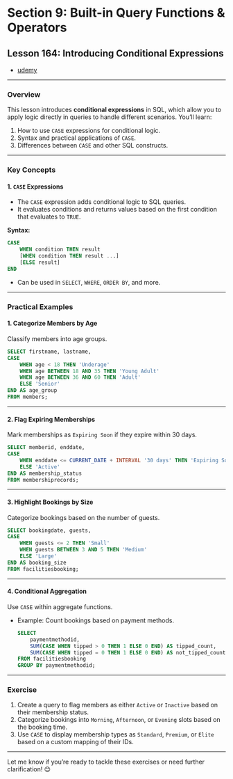 # Section 9: Built-in Query Functions & Operators

## **Lesson 164: Introducing Conditional Expressions**

- [udemy](https://www.udemy.com/course/sql-the-complete-developers-guide-mysql-postgresql/learn/lecture/29334652#overview)

---

### **Overview**

This lesson introduces **conditional expressions** in SQL, which allow you to apply logic directly in queries to handle different scenarios. You’ll learn:

1. How to use `CASE` expressions for conditional logic.
2. Syntax and practical applications of `CASE`.
3. Differences between `CASE` and other SQL constructs.

---

### **Key Concepts**

#### 1. **`CASE` Expressions**

- The `CASE` expression adds conditional logic to SQL queries.
- It evaluates conditions and returns values based on the first condition that evaluates to `TRUE`.

**Syntax:**

```sql
CASE
    WHEN condition THEN result
    [WHEN condition THEN result ...]
    [ELSE result]
END
```

- Can be used in `SELECT`, `WHERE`, `ORDER BY`, and more.

---

### **Practical Examples**

#### **1. Categorize Members by Age**

Classify members into age groups.

```sql
SELECT firstname, lastname,
CASE
    WHEN age < 18 THEN 'Underage'
    WHEN age BETWEEN 18 AND 35 THEN 'Young Adult'
    WHEN age BETWEEN 36 AND 60 THEN 'Adult'
    ELSE 'Senior'
END AS age_group
FROM members;
```

---

#### **2. Flag Expiring Memberships**

Mark memberships as `Expiring Soon` if they expire within 30 days.

```sql
SELECT memberid, enddate,
CASE
    WHEN enddate <= CURRENT_DATE + INTERVAL '30 days' THEN 'Expiring Soon'
    ELSE 'Active'
END AS membership_status
FROM membershiprecords;
```

---

#### **3. Highlight Bookings by Size**

Categorize bookings based on the number of guests.

```sql
SELECT bookingdate, guests,
CASE
    WHEN guests <= 2 THEN 'Small'
    WHEN guests BETWEEN 3 AND 5 THEN 'Medium'
    ELSE 'Large'
END AS booking_size
FROM facilitiesbooking;
```

---

#### **4. Conditional Aggregation**

Use `CASE` within aggregate functions.

- Example: Count bookings based on payment methods.
  ```sql
  SELECT
      paymentmethodid,
      SUM(CASE WHEN tipped > 0 THEN 1 ELSE 0 END) AS tipped_count,
      SUM(CASE WHEN tipped = 0 THEN 1 ELSE 0 END) AS not_tipped_count
  FROM facilitiesbooking
  GROUP BY paymentmethodid;
  ```

---

### **Exercise**

1. Create a query to flag members as either `Active` or `Inactive` based on their membership status.
2. Categorize bookings into `Morning`, `Afternoon`, or `Evening` slots based on the booking time.
3. Use `CASE` to display membership types as `Standard`, `Premium`, or `Elite` based on a custom mapping of their IDs.

---

Let me know if you’re ready to tackle these exercises or need further clarification! 😊

